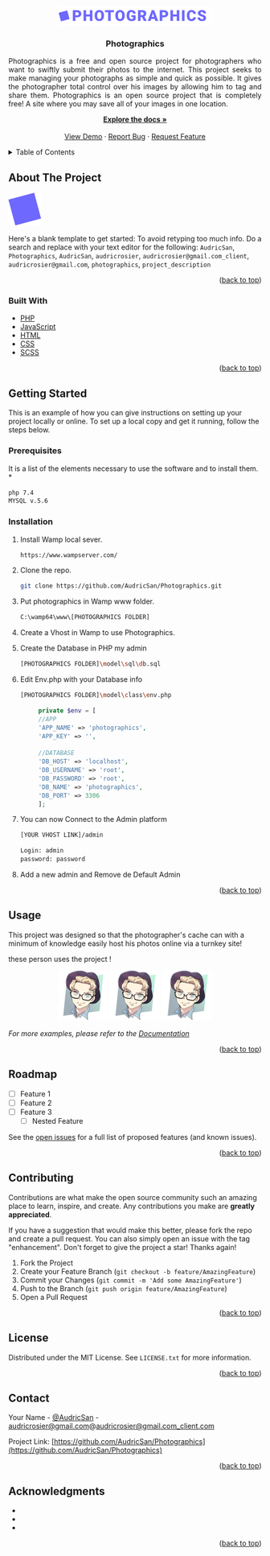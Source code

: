 <div id="top"></div>

<!--
    [![Contributors][contributors-shield]][contributors-url]
    [![Forks][forks-shield]][forks-url]
    [![Stargazers][stars-shield]][stars-url]
    [![Issues][issues-shield]][issues-url]
    [![MIT License][license-shield]][license-url]
    [![LinkedIn][linkedin-shield]][linkedin-url]
-->

<!-- PROJECT LOGO -->
<br />
<div align="center">
  <a href="https://github.com/AudricSan/Photographics/">
    <img src="public/images/logo.png" alt="Logo">
  </a>

<h3 align="center">Photographics</h3>
  <p align="justify">
Photographics is a free and open source project for photographers who want to swiftly submit their photos to the internet. This project seeks to make managing your photographs as simple and quick as possible.
It gives the photographer total control over his images by allowing him to tag and share them.
Photographics is an open source project that is completely free!
A site where you may save all of your images in one location.
<br />

  <p align="center">
    <a href="https://github.com/AudricSan/Photographics"><strong>Explore the docs »</strong></a>
    <br />
    <br />
    <a href="http://photo.audricrosier.be">View Demo</a>
    ·
    <a href="https://github.com/AudricSan/Photographics/issues">Report Bug</a>
    ·
    <a href="https://github.com/AudricSan/Photographics/issues">Request Feature</a>
  </p>
</div>

<!-- TABLE OF CONTENTS -->
<details>
  <summary>Table of Contents</summary>
  <ol>
    <li>
      <a href="#about-the-project">About The Project</a>
      <ul>
        <li><a href="#built-with">Built With</a></li>
      </ul>
    </li>
    <li>
      <a href="#getting-started">Getting Started</a>
      <ul>
        <li><a href="#prerequisites">Prerequisites</a></li>
        <li><a href="#installation">Installation</a></li>
      </ul>
    </li>
    <li><a href="#usage">Usage</a></li>
    <li><a href="#roadmap">Roadmap</a></li>
    <li><a href="#contributing">Contributing</a></li>
    <li><a href="#license">License</a></li>
    <li><a href="#contact">Contact</a></li>
    <li><a href="#acknowledgments">Acknowledgments</a></li>
  </ol>
</details>



<!-- ABOUT THE PROJECT -->
## About The Project

[![Product Name Screen Shot][product-screenshot]](https://photo.audricrosier.be)

Here's a blank template to get started: To avoid retyping too much info. Do a search and replace with your text editor for the following: `AudricSan`, `Photographics`, `AudricSan`, `audricrosier`, `audricrosier@gmail.com_client`, `audricrosier@gmail.com`, `photographics`, `project_description`

<p align="right">(<a href="#top">back to top</a>)</p>

### Built With
* [PHP](https://php.net/)
* [JavaScript](https://www.javascript.com/)
* [HTML](https://html.com/)
* [CSS](https://developer.mozilla.org/fr/docs/Web/CSS)
* [SCSS](https://sass-lang.com/)

<p align="right">(<a href="#top">back to top</a>)</p>



<!-- GETTING STARTED -->
## Getting Started
This is an example of how you can give instructions on setting up your project locally or online.
To set up a local copy and get it running, follow the steps below.

### Prerequisites
It is a list of the elements necessary to use the software and to install them.
* 
  ```sh
  php 7.4
  MYSQL v.5.6
  ```

### Installation
1. Install Wamp local sever.
   ```sh
   https://www.wampserver.com/
   ```
1. Clone the repo.
   ```sh
   git clone https://github.com/AudricSan/Photographics.git
   ```
1. Put photographics in Wamp www folder.
   ```sh
   C:\wamp64\www\[PHOTOGRAPHICS FOLDER]
   ```
1. Create a Vhost in Wamp to use Photographics.

1. Create the Database in PHP my admin
   ```sh
   [PHOTOGRAPHICS FOLDER]\model\sql\db.sql
   ```

1. Edit Env.php with your Database info
   ```sh
   [PHOTOGRAPHICS FOLDER]\model\class\env.php
   ```
   ```php
        private $env = [
        //APP
        'APP_NAME' => 'photographics',
        'APP_KEY' => '',

        //DATABASE
        'DB_HOST' => 'localhost',
        'DB_USERNAME' => 'root',
        'DB_PASSWORD' => 'root',
        'DB_NAME' => 'photographics',
        'DB_PORT' => 3306
        ];
   ```
1. You can now Connect to the Admin platform
   ```sh
   [YOUR VHOST LINK]/admin
   ```
   ```sh
   Login: admin
   password: password
   ```
1. Add a new admin and Remove de Default Admin

<p align="right">(<a href="#top">back to top</a>)</p>

<!-- USAGE -->
## Usage
This project was designed so that the photographer's cache can with a minimum of knowledge easily host his photos online via a turnkey site!

these person uses the project !
<div align="center">
	<img src="/public/images/docs/audricsan.png" width="100" height="100" style="border-radius=50%" alt="friends">
	<img src="/public/images/docs/audricsan.png" width="100" height="100" style="border-radius=50%" alt="friends">
	<img src="/public/images/docs/audricsan.png" width="100" height="100" style="border-radius=50%" alt="friends">
</div>

_For more examples, please refer to the [Documentation](https://example.com)_

<p align="right">(<a href="#top">back to top</a>)</p>



<!-- ROADMAP -->
## Roadmap
- [ ] Feature 1
- [ ] Feature 2
- [ ] Feature 3
    - [ ] Nested Feature

See the [open issues](https://github.com/AudricSan/Photographics/issues) for a full list of proposed features (and known issues).

<p align="right">(<a href="#top">back to top</a>)</p>



<!-- CONTRIBUTING -->
## Contributing
Contributions are what make the open source community such an amazing place to learn, inspire, and create. Any contributions you make are **greatly appreciated**.

If you have a suggestion that would make this better, please fork the repo and create a pull request. You can also simply open an issue with the tag "enhancement".
Don't forget to give the project a star! Thanks again!

1. Fork the Project
2. Create your Feature Branch (`git checkout -b feature/AmazingFeature`)
3. Commit your Changes (`git commit -m 'Add some AmazingFeature'`)
4. Push to the Branch (`git push origin feature/AmazingFeature`)
5. Open a Pull Request

<p align="right">(<a href="#top">back to top</a>)</p>



<!-- LICENSE -->
## License

Distributed under the MIT License. See `LICENSE.txt` for more information.

<p align="right">(<a href="#top">back to top</a>)</p>



<!-- CONTACT -->
## Contact

Your Name - [@AudricSan](https://twitter.com/AudricSan) - audricrosier@gmail.com@audricrosier@gmail.com_client.com

Project Link: [https://github.com/AudricSan/Photographics](https://github.com/AudricSan/Photographics)

<p align="right">(<a href="#top">back to top</a>)</p>



<!-- ACKNOWLEDGMENTS -->
## Acknowledgments

* []()
* []()
* []()

<p align="right">(<a href="#top">back to top</a>)</p>



<!-- MARKDOWN LINKS & IMAGES -->
<!-- https://www.markdownguide.org/basic-syntax/#reference-style-links -->
[contributors-shield]: https://img.shields.io/github/contributors/AudricSan/Photographics.svg?style=for-the-badge
[contributors-url]: https://github.com/AudricSan/Photographics/graphs/contributors
[forks-shield]: https://img.shields.io/github/forks/AudricSan/Photographics.svg?style=for-the-badge
[forks-url]: https://github.com/AudricSan/Photographics/network/members
[stars-shield]: https://img.shields.io/github/stars/AudricSan/Photographics.svg?style=for-the-badge
[stars-url]: https://github.com/AudricSan/Photographics/stargazers
[issues-shield]: https://img.shields.io/github/issues/AudricSan/Photographics.svg?style=for-the-badge
[issues-url]: https://github.com/AudricSan/Photographics/issues
[license-shield]: https://img.shields.io/github/license/AudricSan/Photographics.svg?style=for-the-badge
[license-url]: https://github.com/AudricSan/Photographics/blob/master/LICENSE.txt
[linkedin-shield]: https://img.shields.io/badge/-LinkedIn-black.svg?style=for-the-badge&logo=linkedin&colorB=555
[linkedin-url]: https://linkedin.com/in/audricrosier
[product-screenshot]: public/images/logo2.png
[product-logo]: public/images/logo.png
